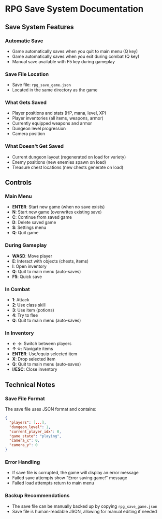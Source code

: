 # RPG Save System Documentation

## Save System Features

### Automatic Save
- Game automatically saves when you quit to main menu (Q key)
- Game automatically saves when you exit during combat (Q key)
- Manual save available with F5 key during gameplay

### Save File Location
- Save file: `rpg_save_game.json`
- Located in the same directory as the game

### What Gets Saved
- Player positions and stats (HP, mana, level, XP)
- Player inventories (all items, weapons, armor)
- Currently equipped weapons and armor
- Dungeon level progression
- Camera position

### What Doesn't Get Saved
- Current dungeon layout (regenerated on load for variety)
- Enemy positions (new enemies spawn on load)
- Treasure chest locations (new chests generate on load)

## Controls

### Main Menu
- **ENTER**: Start new game (when no save exists)
- **N**: Start new game (overwrites existing save)
- **C**: Continue from saved game
- **D**: Delete saved game
- **S**: Settings menu
- **Q**: Quit game

### During Gameplay
- **WASD**: Move player
- **E**: Interact with objects (chests, items)
- **I**: Open inventory
- **Q**: Quit to main menu (auto-saves)
- **F5**: Quick save

### In Combat
- **1**: Attack
- **2**: Use class skill
- **3**: Use item (potions)
- **4**: Try to flee
- **Q**: Quit to main menu (auto-saves)

### In Inventory
- **← →**: Switch between players
- **↑ ↓**: Navigate items
- **ENTER**: Use/equip selected item
- **X**: Drop selected item
- **Q**: Quit to main menu (auto-saves)
- **I/ESC**: Close inventory

## Technical Notes

### Save File Format
The save file uses JSON format and contains:
```json
{
  "players": [...],
  "dungeon_level": 1,
  "current_player_idx": 0,
  "game_state": "playing",
  "camera_x": 0,
  "camera_y": 0
}
```

### Error Handling
- If save file is corrupted, the game will display an error message
- Failed save attempts show "Error saving game!" message
- Failed load attempts return to main menu

### Backup Recommendations
- The save file can be manually backed up by copying `rpg_save_game.json`
- Save file is human-readable JSON, allowing for manual editing if needed
